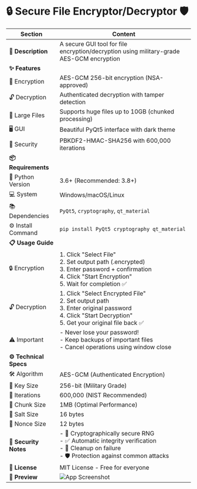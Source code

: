 # 🔒 Secure File Encryptor/Decryptor 🛡️

| Section | Content |
|---------|---------|
| **🌟 Description** | A secure GUI tool for file encryption/decryption using military-grade AES-GCM encryption |
| **✨ Features** | |
| 🔐 Encryption | AES-GCM 256-bit encryption (NSA-approved) |
| 🔓 Decryption | Authenticated decryption with tamper detection |
| 📁 Large Files | Supports huge files up to 10GB (chunked processing) |
| 🖥️ GUI | Beautiful PyQt5 interface with dark theme |
| 🔑 Security | PBKDF2-HMAC-SHA256 with 600,000 iterations |
| **📦 Requirements** | |
| 🐍 Python Version | 3.6+ (Recommended: 3.8+) |
| 💻 System | Windows/macOS/Linux |
| 📚 Dependencies | `PyQt5`, `cryptography`, `qt_material` |
| ⚙️ Install Command | `pip install PyQt5 cryptography qt_material` |
| **📋 Usage Guide** | |
| 🔒 Encryption | 1. Click "Select File"<br>2. Set output path (.encrypted)<br>3. Enter password + confirmation<br>4. Click "Start Encryption"<br>5. Wait for completion ✅ |
| 🔓 Decryption | 1. Click "Select Encrypted File"<br>2. Set output path<br>3. Enter original password<br>4. Click "Start Decryption"<br>5. Get your original file back ✅ |
| ⚠️ Important | - Never lose your password!<br>- Keep backups of important files<br>- Cancel operations using window close |
| **⚙️ Technical Specs** | |
| 🛠️ Algorithm | AES-GCM (Authenticated Encryption) |
| 🔑 Key Size | 256-bit (Military Grade) |
| 🔄 Iterations | 600,000 (NIST Recommended) |
| 🧩 Chunk Size | 1MB (Optimal Performance) |
| 🧂 Salt Size | 16 bytes |
| 🔢 Nonce Size | 12 bytes |
| **🔐 Security Notes** | - 🔄 Cryptographically secure RNG<br>- ✅ Automatic integrity verification<br>- 🧹 Cleanup on failure<br>- 🛡️ Protection against common attacks |
| **📜 License** | MIT License - Free for everyone |
| **📸 Preview** | ![App Screenshot]([screenshot.png]([https://github.com/logand166/Encryptor/blob/b23b5a84c050397ad2834e65e4247fec48920bcc/Screenshot.jpg](https://github.com/logand166/Encryptor/blob/main/Screenshot.jpg?raw=true))) |
